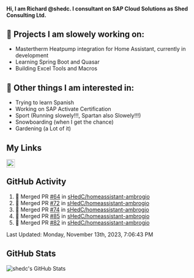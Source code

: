 #### Hi, I am Richard @shedc. I consultant on SAP Cloud Solutions as Shed Consulting Ltd.

## 👋 Projects I am slowely working on:
- Mastertherm Heatpump integration for Home Assistant, currently in development
- Learning Spring Boot and Quasar
- Building Excel Tools and Macros

## 👀 Other things I am interested in:
- Trying to learn Spanish
- Working on SAP Activate Certification
- Sport (Running slowely!!!, Spartan also Slowely!!!)
- Snowboarding (when I get the chance)
- Gardening (a Lot of it)

## My Links
[<img align="left" alt="shedc | LinkedIn" width="22px" src="https://cdn.jsdelivr.net/npm/simple-icons@v3/icons/linkedin.svg" />][linkedin]

<br/>

## GitHub Activity
<!--RECENT_ACTIVITY:start-->
1. 🎉 Merged PR [#64](https://github.com/sHedC/homeassistant-ambrogio/pull/64) in [sHedC/homeassistant-ambrogio](https://github.com/sHedC/homeassistant-ambrogio)
2. 🎉 Merged PR [#72](https://github.com/sHedC/homeassistant-ambrogio/pull/72) in [sHedC/homeassistant-ambrogio](https://github.com/sHedC/homeassistant-ambrogio)
3. 🎉 Merged PR [#74](https://github.com/sHedC/homeassistant-ambrogio/pull/74) in [sHedC/homeassistant-ambrogio](https://github.com/sHedC/homeassistant-ambrogio)
4. 🎉 Merged PR [#85](https://github.com/sHedC/homeassistant-ambrogio/pull/85) in [sHedC/homeassistant-ambrogio](https://github.com/sHedC/homeassistant-ambrogio)
5. 🎉 Merged PR [#82](https://github.com/sHedC/homeassistant-ambrogio/pull/82) in [sHedC/homeassistant-ambrogio](https://github.com/sHedC/homeassistant-ambrogio)
<!--RECENT_ACTIVITY:end-->
<!--RECENT_ACTIVITY:last_update-->
Last Updated: Monday, November 13th, 2023, 7:06:43 PM
<!--RECENT_ACTIVITY:last_update_end-->

## GitHub Stats
<img align="left" alt="shedc's GitHub Stats" src="https://github-readme-stats.vercel.app/api?username=shedc&show_icons=true&hide_title=true" />

[linkedin]: https://www.linkedin.com/in/richard-holmes-3314251/
